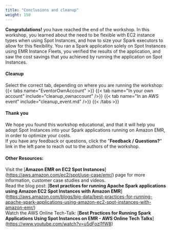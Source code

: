 ```yaml
---
title: "Conclusions and cleanup"
weight: 150
---
```


**Congratulations!** you have reached the end of the workshop. In this workshop, you learned about the need to be flexible with EC2 instance types when using Spot Instances, and how to size your Spark executors to allow for this flexibility. You ran a Spark application solely on Spot Instances using EMR Instance Fleets, you verified the results of the application, and saw the cost savings that you achieved by running the application on Spot Instances.


#### Cleanup

Select the correct tab, depending on where you are running the workshop:
{{< tabs name="EventorOwnAccount" >}}
    {{< tab name="In your own account" include="cleanup_ownaccount" />}}
    {{< tab name="In an AWS event" include="cleanup_event.md" />}}
{{< /tabs >}}


#### Thank you

We hope you found this workshop educational, and that it will help you adopt Spot Instances into your Spark applications running on Amazon EMR, in order to optimize your costs.\
If you have any feedback or questions, click the "**Feedback / Questions?**" link in the left pane to reach out to the authors of the workshop.

#### Other Resources:
Visit the [**Amazon EMR on EC2 Spot Instances**] (https://aws.amazon.com/ec2/spot/use-case/emr/) page for more information, customer case studies and videos. \
Read the blog post: [**Best practices for running Apache Spark applications using Amazon EC2 Spot Instances with Amazon EMR**] (https://aws.amazon.com/blogs/big-data/best-practices-for-running-apache-spark-applications-using-amazon-ec2-spot-instances-with-amazon-emr/) \
Watch the AWS Online Tech-Talk: [**Best Practices for Running Spark Applications Using Spot Instances on EMR - AWS Online Tech Talks**] (https://www.youtube.com/watch?v=u5dFozl1fW8)
